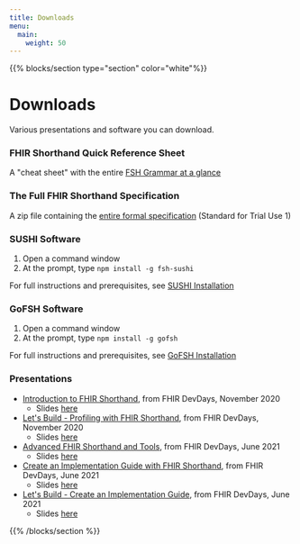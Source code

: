 ```yaml
---
title: Downloads
menu:
  main:
    weight: 50
---
```


{{% blocks/section type="section" color="white"%}}

# Downloads

Various presentations and software you can download.

### FHIR Shorthand Quick Reference Sheet

A "cheat sheet" with the entire [FSH Grammar at a glance](http://hl7.org/fhir/uv/shorthand/FSHQuickReference.pdf)

### The Full FHIR Shorthand Specification

A zip file containing the [entire formal specification](http://hl7.org/fhir/uv/shorthand/full-ig.zip) (Standard for Trial Use 1)

### SUSHI Software

1. Open a command window
2. At the prompt, type `npm install -g fsh-sushi`

For full instructions and prerequisites, see [SUSHI Installation](/docs/sushi/installation)

### GoFSH Software

1. Open a command window
2. At the prompt, type `npm install -g gofsh`

For full instructions and prerequisites, see [GoFSH Installation](/docs/gofsh/installation)

### Presentations

* <a href="https://youtu.be/RfmqpUA606U">Introduction to FHIR Shorthand</a>, from FHIR DevDays, November 2020
  * Slides <a href="201118_Mark_Kramer_Introduction_To_FHIR_Shorthand.pdf">here</a>
* <a href="https://youtu.be/7yzLzQjict0">Let's Build - Profiling with FHIR Shorthand</a>, from FHIR DevDays, November 2020
  * Slides <a href="201118_Chris_Moesel_Lets_Build_with_FHIR_Shorthand.pdf">here</a>
* <a href="https://youtu.be/Ohgx5TedLlI">Advanced FHIR Shorthand and Tools</a>, from FHIR DevDays, June 2021
  * Slides <a href="20210610_Chris_Moesel_Advanced_FSH_And_Tools.pdf">here</a>
* <a href="https://youtu.be/OmcSuAMf20s">Create an Implementation Guide with FHIR Shorthand</a>, from FHIR DevDays, June 2021
  * Slides <a href="20210608_Mark_Kramer_Create_an_IG_with_FSH.pdf">here</a>
* <a href="https://youtu.be/0JSp-IOul20">Let's Build - Create an Implementation Guide</a>, from FHIR DevDays, June 2021
  * Slides <a href="20210617_MarkKramer_Lets_Build_Create_an_IG_with_FSH.pdf">here</a>

{{% /blocks/section %}}
